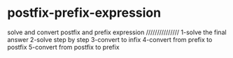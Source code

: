 # postfix-prefix-expression
solve and convert postfix and prefix expression
///////////////
1-solve the final answer
2-solve step by step
3-convert to infix
4-convert from prefix to postfix
5-convert from postfix to prefix
